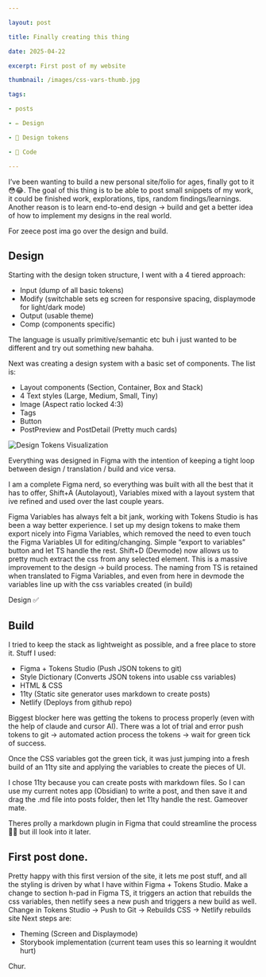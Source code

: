 ```yaml
---

layout: post

title: Finally creating this thing

date: 2025-04-22

excerpt: First post of my website

thumbnail: /images/css-vars-thumb.jpg

tags:

- posts

- ✏️ Design

- 🎨 Design tokens

- 🤖 Code

---
```

I’ve been wanting to build a new personal site/folio for ages, finally got to it 😳😂.
The goal of this thing is to be able to post small snippets of my work, it could be finished work, explorations, tips, random findings/learnings. Another reason is to learn end-to-end design → build and get a better idea of how to implement my designs in the real world.

For zeece post ima go over the design and build.

## Design

Starting with the design token structure, I went with a 4 tiered approach:
- Input (dump of all basic tokens)
- Modify (switchable sets eg screen for responsive spacing, displaymode for light/dark mode)
- Output (usable theme)
- Comp (components specific)

The language is usually primitive/semantic etc buh i just wanted to be different and try out something new bahaha.

Next was creating a design system with a basic set of components. The list is:
- Layout components (Section, Container, Box and Stack)
- 4 Text styles (Large, Medium, Small, Tiny)
- Image (Aspect ratio locked 4:3)
- Tags
- Button
- PostPreview and PostDetail (Pretty much cards)

![Design Tokens Visualization](/images/1A-design-system.png)

Everything was designed in Figma with the intention of keeping a tight loop between design / translation / build and vice versa.

I am a complete Figma nerd, so everything was built with all the best that it has to offer, Shift+A (Autolayout), Variables mixed with a layout system that ive refined and used over the last couple years.

Figma Variables has always felt a bit jank, working with Tokens Studio is has been a way better experience. I set up my design tokens to make them export nicely into Figma Variables, which removed the need to even touch the Figma Variables UI for editing/changing. Simple “export to variables” button and let TS handle the rest.
Shift+D (Devmode) now allows us to pretty much extract the css from any selected element. This is a massive improvement to the design → build process. The naming from TS is retained when translated to Figma Variables, and even from here in devmode the variables line up with the css variables created (in build)

Design ✅

## Build

I tried to keep the stack as lightweight as possible, and a free place to store it. Stuff I used:
- Figma + Tokens Studio (Push JSON tokens to git)
- Style Dictionary (Converts JSON tokens into usable css variables)
- HTML & CSS
- 11ty (Static site generator uses markdown to create posts)
- Netlify (Deploys from github repo)

Biggest blocker here was getting the tokens to process properly (even with the help of claude and cursor AI). There was a lot of trial and error push tokens to git → automated action process the tokens → wait for green tick of success.

Once the CSS variables got the green tick, it was just jumping into a fresh build of an 11ty site and applying the variables to create the pieces of UI.

I chose 11ty because you can create posts with markdown files. So I can use my current notes app (Obsidian) to write a post, and then save it and drag the .md file into posts folder, then let 11ty handle the rest. Gameover mate.

Theres prolly a markdown plugin in Figma that could streamline the process 🤷‍♂️ but ill look into it later.

## First post done.

Pretty happy with this first version of the site, it lets me post stuff, and all the styling is driven by what I have within Figma + Tokens Studio. Make a change to section h-pad in Figma TS, it triggers an action that rebuilds the css variables, then netlify sees a new push and triggers a new build as well.
Change in Tokens Studio -> Push to Git -> Rebuilds CSS -> Netlify rebuilds site
Next steps are:

- Theming (Screen and Displaymode)
- Storybook implementation (current team uses this so learning it wouldnt hurt)

Chur.